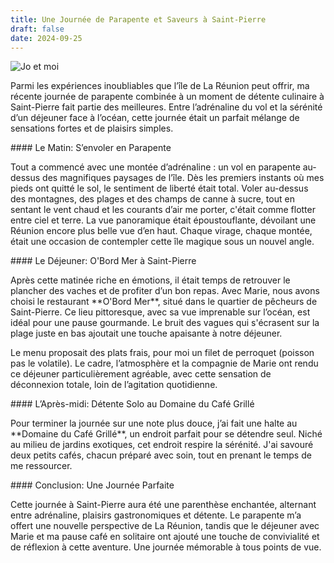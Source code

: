 ```yaml
---
title: Une Journée de Parapente et Saveurs à Saint-Pierre
draft: false
date: 2024-09-25
---
```

![Jo et moi](/img/g0034231.jpeg "Jo et moi")

Parmi les expériences inoubliables que l’île de La Réunion peut offrir, ma récente journée de parapente combinée à un moment de détente culinaire à Saint-Pierre fait partie des meilleures. Entre l’adrénaline du vol et la sérénité d’un déjeuner face à l’océan, cette journée était un parfait mélange de sensations fortes et de plaisirs simples.

\#### Le Matin: S’envoler en Parapente

Tout a commencé avec une montée d’adrénaline : un vol en parapente au-dessus des magnifiques paysages de l’île. Dès les premiers instants où mes pieds ont quitté le sol, le sentiment de liberté était total. Voler au-dessus des montagnes, des plages et des champs de canne à sucre, tout en sentant le vent chaud et les courants d’air me porter, c'était comme flotter entre ciel et terre. La vue panoramique était époustouflante, dévoilant une Réunion encore plus belle vue d’en haut. Chaque virage, chaque montée, était une occasion de contempler cette île magique sous un nouvel angle.

\#### Le Déjeuner: O'Bord Mer à Saint-Pierre

Après cette matinée riche en émotions, il était temps de retrouver le plancher des vaches et de profiter d’un bon repas. Avec Marie, nous avons choisi le restaurant \*\*O'Bord Mer\*\*, situé dans le quartier de pêcheurs de Saint-Pierre. Ce lieu pittoresque, avec sa vue imprenable sur l’océan, est idéal pour une pause gourmande. Le bruit des vagues qui s'écrasent sur la plage juste en bas ajoutait une touche apaisante à notre déjeuner.

Le menu proposait des plats frais, pour moi un filet de perroquet (poisson pas le volatile). Le cadre, l’atmosphère et la compagnie de Marie ont rendu ce déjeuner particulièrement agréable, avec cette sensation de déconnexion totale, loin de l’agitation quotidienne.

\#### L’Après-midi: Détente Solo au Domaine du Café Grillé

Pour terminer la journée sur une note plus douce, j’ai fait une halte au \*\*Domaine du Café Grillé\*\*, un endroit parfait pour se détendre seul. Niché au milieu de jardins exotiques, cet endroit respire la sérénité. J'ai savouré deux petits cafés, chacun préparé avec soin, tout en prenant le temps de me ressourcer.

\#### Conclusion: Une Journée Parfaite

Cette journée à Saint-Pierre aura été une parenthèse enchantée, alternant entre adrénaline, plaisirs gastronomiques et détente. Le parapente m’a offert une nouvelle perspective de La Réunion, tandis que le déjeuner avec Marie et ma pause café en solitaire ont ajouté une touche de convivialité et de réflexion à cette aventure. Une journée mémorable à tous points de vue.
